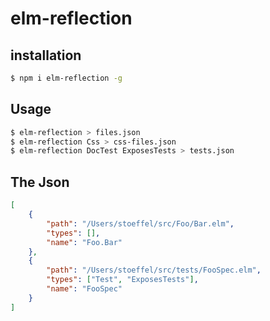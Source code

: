 # elm-reflection

## installation

```bash
$ npm i elm-reflection -g
```

## Usage

```bash
$ elm-reflection > files.json
$ elm-reflection Css > css-files.json
$ elm-reflection DocTest ExposesTests > tests.json
```

## The Json

```json
[
    {
        "path": "/Users/stoeffel/src/Foo/Bar.elm",
        "types": [],
        "name": "Foo.Bar"
    },
    {
        "path": "/Users/stoeffel/src/tests/FooSpec.elm",
        "types": ["Test", "ExposesTests"],
        "name": "FooSpec"
    }
]
```
